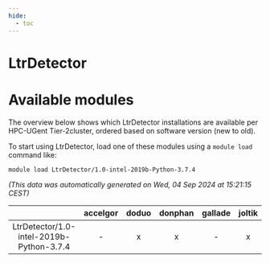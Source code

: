 ```yaml
---
hide:
  - toc
---
```


LtrDetector
===========

# Available modules


The overview below shows which LtrDetector installations are available per HPC-UGent Tier-2cluster, ordered based on software version (new to old).

To start using LtrDetector, load one of these modules using a `module load` command like:

```shell
module load LtrDetector/1.0-intel-2019b-Python-3.7.4
```

*(This data was automatically generated on Wed, 04 Sep 2024 at 15:21:15 CEST)*  

| |accelgor|doduo|donphan|gallade|joltik|shinx|skitty|
| :---: | :---: | :---: | :---: | :---: | :---: | :---: | :---: |
|LtrDetector/1.0-intel-2019b-Python-3.7.4|-|x|x|-|x|-|x|
